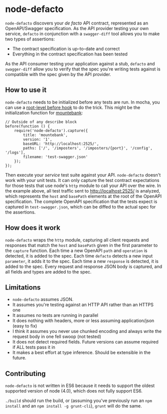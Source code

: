 # node-defacto

`node-defacto` discovers your _de facto_ API contract, represented as an OpenAPI/Swagger
specification. As the API provider testing your own service, `defacto` in conjunction
with a `swagger-diff` tool allows you to make two types of assertions:

* The contract specification is up-to-date and correct
* Everything in the contract specification has been tested

As the API consumer testing your application against a stub, `defacto` and
`swagger-diff` allow you to verify that the spec you're writing tests against is
compatible with the spec given by the API provider.

## How to use it

`node-defacto` needs to be initialized before any tests are run. In mocha, you can
use a [root-level before hook](https://mochajs.org/#root-level-hooks) to do the trick.
This might be the initialization function for [mountebank](https://github.com/bbyars/mountebank):

````
// Outside of any describe block
before(function () {
    require('node-defacto').capture({
        title: 'mountebank',
        version: '1',
        baseURL: 'http://localhost:2525/',
        paths: ['/', '/imposters', '/imposters/{port}', '/config', '/logs'],
        filename: 'test-swagger.json'
    });
});
````

Then execute your _service_ test suite against your API. `node-defacto` doesn't work
with your unit tests. It can only capture the test contract expectations for those
tests that use node's `http` module to call your API over the wire. In the example
above, all test traffic sent to <http://localhost:2525/> is analyzed, which represents
the `host` and `basePath` elements at the root of the OpenAPI specification.
The complete OpenAPI specification that the tests expect is captured in
`test-swagger.json`, which can be diffed to the actual spec for the assertions.

## How does it work

`node-defacto` wraps the `http` module, capturing all client requests and responses
that match the `host` and `basePath` given in the first parameter to the `capture`
function. Each time a new OpenAPI `path` and `operation` is detected, it is added
to the spec. Each time `defacto` detects a new input `parameter`, it adds it to the
spec. Each time a new `response` is detected, it is added to the spec. Every request
and response JSON body is captured, and all fields and types are added to the spec.

## Limitations

* `node-defacto` assumes JSON.
* It assumes you're testing against an HTTP API rather than an HTTPS one
* It assumes no tests are running in parallel
* It does nothing with headers, more or less assuming application/json (easy to fix)
* I think it assumes you never use chunked encoding and always write the request body in one fell swoop (not tested)
* It does not detect required fields. Future versions can assume required if ALL tests pass it in
* It makes a best effort at type inference. Should be extensible in the future.

## Contributing

`node-defacto` is not written in ES6 because it needs to support the oldest
supported version of node (4.0), which does not fully support ES6.

`./build` should run the build, or (assuming you've previously run an `npm install` and
an `npm install -g grunt-cli`), `grunt` will do the same.
